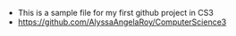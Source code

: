 - This is a sample file for my first github project in CS3
- https://github.com/AlyssaAngelaRoy/ComputerScience3
